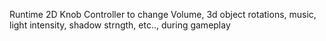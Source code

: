 Runtime 2D Knob Controller to change Volume, 3d object rotations, music, light intensity, shadow strngth, etc.., during gameplay

